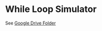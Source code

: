 # While Loop Simulator
See [Google Drive Folder](https://drive.google.com/open?id=0B8lQHJvJVHDvamZXaFNWMWtBdW8)
